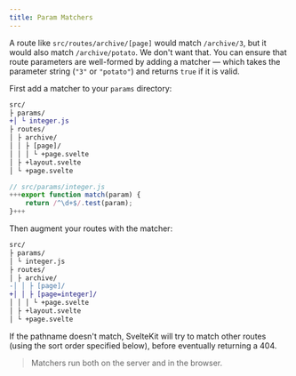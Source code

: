 ```yaml
---
title: Param Matchers
---
```


A route like `src/routes/archive/[page]` would match `/archive/3`, but it would also match `/archive/potato`. We don't want that. You can ensure that route parameters are well-formed by adding a matcher — which takes the parameter string (`"3"` or `"potato"`) and returns `true` if it is valid.

First add a matcher to your `params` directory:

```diff
src/
├ params/
+│ └ integer.js
├ routes/
│ ├ archive/
│ │ ├ [page]/
│ │ │ └ +page.svelte
│ ├ +layout.svelte
│ └ +page.svelte
```

```js
// src/params/integer.js
+++export function match(param) {
	return /^\d+$/.test(param);
}+++
```

Then augment your routes with the matcher:

```diff
src/
├ params/
│ └ integer.js
├ routes/
│ ├ archive/
-│ │ ├ [page]/
+│ │ ├ [page=integer]/
│ │ │ └ +page.svelte
│ ├ +layout.svelte
│ └ +page.svelte
```

If the pathname doesn't match, SvelteKit will try to match other routes (using the sort order specified below), before eventually returning a 404.

> Matchers run both on the server and in the browser.
